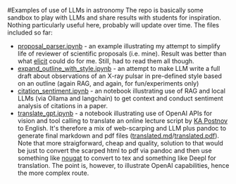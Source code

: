 #Examples of use of LLMs in astronomy
The repo is basically some sandbox to play with LLMs and share results with students for inspiration.
Nothing particularly useful here, probably will update over time. The files included so far:

* [proposal_parser.ipynb](https://github.com/doroshv/llm-examples/blob/main/proposal_parser.ipynb) - an example illustrating my attempt to simplify life of reviewer of scientific proposals (i.e. mine). Result was better than what [elicit](https://elicit.com) could do for me. Still, had to read them all though. 
* [expand\_outline\_with_style.ipynb](https://github.com/doroshv/llm-examples/blob/main/expand_outline_with_style.ipynb) - an attempt to make LLM write a full draft about observations of an X-ray pulsar in pre-defined style based on an outline (again RAG, and again, for fun/experiments only)
* [citation\_sentiment.ipynb](https://github.com/doroshv/llm-examples/blob/main/citation_sentiment.ipynb) - an notebook illustrating use of RAG and local LLMs (via Ollama and langchain) to get context and conduct sentiment analysis of citations in a paper. 
* [translate_gpt.ipynb](https://github.com/doroshv/llm-examples/blob/main/translate_gpt.ipynb) - a notebook illustrating use of OpenAI APIs for vision and tool calling to translate an online lecture script by [KA Postnov](http://www.astronet.ru/db/msg/1170612/node1.html) to English. It's therefore a mix of web-scarping and LLM plus pandoc to generate final markdown and pdf files ([translated.md](https://github.com/doroshv/llm-examples/blob/main/translated.md)/[translated.pdf](https://github.com/doroshv/llm-examples/blob/main/translated.md)). Note that more straigforward, cheap and quality, solution to that would be just to convert the scarped html to pdf via pandoc and then use something like [nougat](https://github.com/facebookresearch/nougat) to convert to tex and something like Deepl for translation. The point is, however, to illustrate OpenAI capabilities, hence the more complex route.
